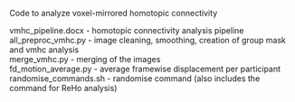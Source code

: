 Code to analyze voxel-mirrored homotopic connectivity

vmhc_pipeline.docx - homotopic connectivity analysis pipeline  
all_preproc_vmhc.py - image cleaning, smoothing, creation of group mask and vmhc analysis  
merge_vmhc.py - merging of the images  
fd_motion_average.py  - average framewise displacement per participant  
randomise_commands.sh - randomise command (also includes the command for ReHo analysis)  
